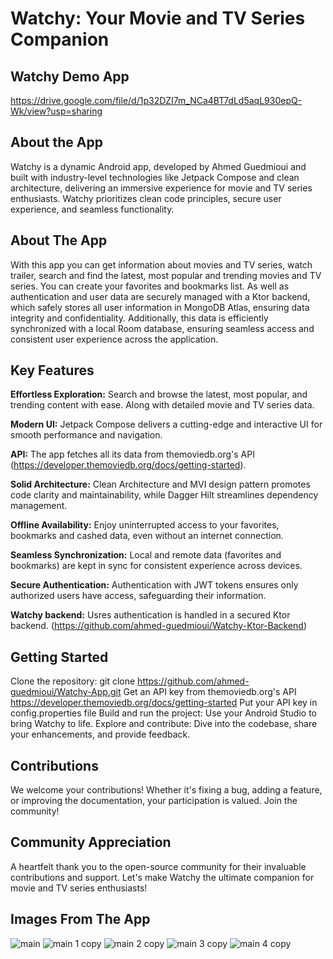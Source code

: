 # Watchy: Your Movie and TV Series Companion

 ## Watchy Demo App
 https://drive.google.com/file/d/1p32DZI7m_NCa4BT7dLd5aqL930epQ-Wk/view?usp=sharing



 ## About the App
 Watchy is a dynamic Android app, developed by Ahmed Guedmioui and built with industry-level technologies like Jetpack Compose and clean architecture, delivering an immersive experience for movie and TV series enthusiasts. Watchy prioritizes clean code principles, secure user experience, and seamless functionality.



 ## About The App
With this app you can get information about movies and TV series, watch trailer, search and find the latest, most popular and trending movies and TV series. You can create your favorites and bookmarks list. As well as authentication and user data are securely managed with a Ktor backend, which safely stores all user information in MongoDB Atlas, ensuring data integrity and confidentiality. Additionally, this data is efficiently synchronized with a local Room database, ensuring seamless access and consistent user experience across the application.



 ## Key Features
**Effortless Exploration:** Search and browse the latest, most popular, and trending content with ease. Along with detailed movie and TV series data.

**Modern UI:** Jetpack Compose delivers a cutting-edge and interactive UI for smooth performance and navigation.

**API:** The app fetches all its data from themoviedb.org's API (https://developer.themoviedb.org/docs/getting-started).

**Solid Architecture:** Clean Architecture and MVI design pattern promotes code clarity and maintainability, while Dagger Hilt streamlines dependency management.

**Offline Availability:** Enjoy uninterrupted access to your favorites, bookmarks and cashed data, even without an internet connection.

**Seamless Synchronization:** Local and remote data (favorites and bookmarks) are kept in sync for consistent experience across devices.

**Secure Authentication:** Authentication with JWT tokens ensures only authorized users have access, safeguarding their information.

**Watchy backend:** Usres authentication is handled in a secured Ktor backend. (https://github.com/ahmed-guedmioui/Watchy-Ktor-Backend)



 ## Getting Started
Clone the repository: git clone https://github.com/ahmed-guedmioui/Watchy-App.git
Get an API key from themoviedb.org's API https://developer.themoviedb.org/docs/getting-started
Put your API key in config.properties file
Build and run the project: Use your Android Studio to bring Watchy to life.
Explore and contribute: Dive into the codebase, share your enhancements, and provide feedback.



 ## Contributions
 We welcome your contributions! Whether it's fixing a bug, adding a feature, or improving the documentation, your participation is valued. Join the community!



 ## Community Appreciation
 A heartfelt thank you to the open-source community for their invaluable contributions and support. Let's make Watchy the ultimate companion for movie and TV series enthusiasts!



## Images From The App
![main](https://github.com/ahmed-guedmioui-courses/Watchy/assets/59929234/993621f7-f094-423b-a43b-5343ea3c6eed)
![main 1 copy](https://github.com/ahmed-guedmioui-projects/Watchy/assets/59929234/4a52aa83-c9e8-4c2b-b6e9-c024b790af80)
![main 2 copy](https://github.com/ahmed-guedmioui-projects/Watchy/assets/59929234/8ec0b956-a02b-4f42-b8d2-1345c4f38f57)
![main 3 copy](https://github.com/ahmed-guedmioui-projects/Watchy/assets/59929234/5c59b40e-f3a3-44d5-b938-5746cb854a68)
![main 4 copy](https://github.com/ahmed-guedmioui-projects/Watchy/assets/59929234/f719f633-6db4-4ecb-a2ff-29b4591f0bd9)
